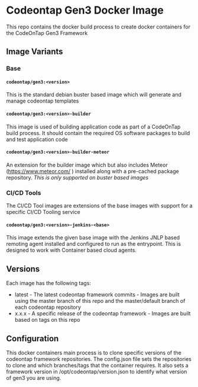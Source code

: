 # Codeontap Gen3 Docker Image

This repo contains the docker build process to create docker containers for the CodeOnTap Gen3 Framework

## Image Variants

### Base

#### ```codeontap/gen3:<version>```

This is the standard debian buster based image which will generate and manage codeontap templates

#### ```codeontap/gen3:<version>-builder```

This image is used of building application code as part of a CodeOnTap build process. It should contain the required OS software packages to build and test application code

#### ```codeontap/gen3:<version>-builder-meteor```

An extension for the builder image which but also includes Meteor (https://www.meteor.com/ ) installed along with a pre-cached package repository. *This is only supported on buster based images*

### CI/CD Tools

The CI/CD Tool images are extensions of the base images with support for a specific CI/CD Tooling service

#### ```codeontap/gen3:<version>-jenkins-<base>```

This image extends the given base image with the Jenkins JNLP based remoting agent installed and configured to run as the entrypoint. This is designed to work with Container based cloud agents.

## Versions

Each image has the following tags:

- latest - The latest codeontap framework commits - Images are built using the master branch of this repo and the master/default branch of each codeontap repository
- x.x.x - A specific release of the codeontap framework - Images are built based on tags on this repo

## Configuration

This docker containers main process is to clone specific versions of the codeontap framework repositories. The config.json file sets the repositories to clone and which branches/tags that the container requires. It also sets a framework version in /opt/codeontap/version.json to identify what version of gen3 you are using.
